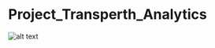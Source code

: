 # Project_Transperth_Analytics

![alt text](https://raw.githubusercontent.com/fduque/Project_Transperth_Analytics/Documents_Screens_Diagrams/ProjectScope.png)
